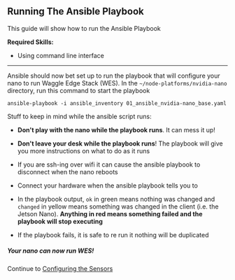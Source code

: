 ## Running The Ansible Playbook

This guide will show how to run the Ansible Playbook

**Required Skills:**
* Using command line interface

---

Ansible should now bet set up to run the playbook that will configure your nano to run Waggle Edge Stack (WES). 
In the `~/node-platforms/nvidia-nano` directory, run this command to start the playbook
```
ansible-playbook -i ansible_inventory 01_ansible_nvidia-nano_base.yaml 
```

Stuff to keep in mind while the ansible script runs:

- **Don't play with the nano while the playbook runs**. It can mess it up!

- **Don't leave your desk while the playbook runs**! The playbook will give you more instructions on what to do as it runs

- If you are ssh-ing over wifi it can cause the ansible playbook to disconnect when the nano reboots

- Connect your hardware when the ansible playbook tells you to

- In the playbook output, `ok` in green means nothing was changed and `changed` in yellow means something was changed in the client (i.e. the Jetson Nano). **Anything in red means something failed and the playbook will stop executing**

- If the playbook fails, it is safe to re run it nothing will be duplicated

##### Your nano can now run WES!

Continue to [Configuring the Sensors](./configure_sensors.md)